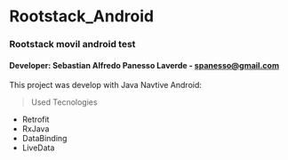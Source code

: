 # Rootstack_Android
### Rootstack movil android test
#### Developer: Sebastian Alfredo Panesso Laverde - spanesso@gmail.com

This project was develop with Java Navtive Android:

> Used Tecnologies
- Retrofit
- RxJava
- DataBinding
- LiveData


